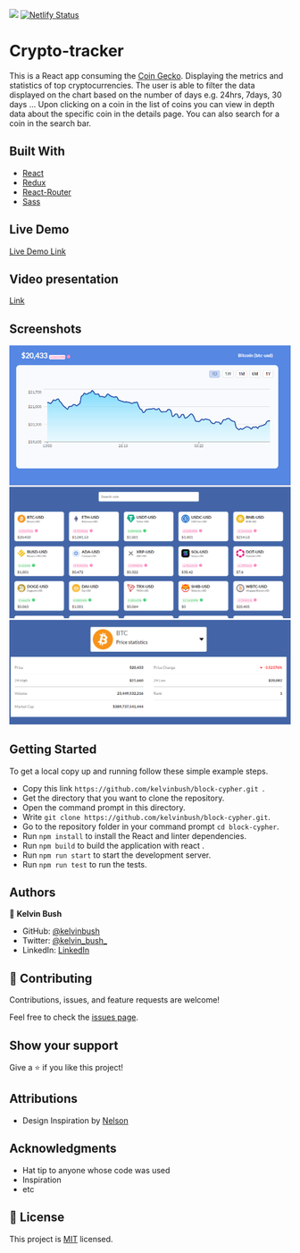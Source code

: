 ![](https://img.shields.io/badge/Microverse-blueviolet)
[![Netlify Status](https://api.netlify.com/api/v1/badges/14ab8586-1e4c-4dcf-9627-c5d106a9fd32/deploy-status)](https://app.netlify.com/sites/block-cypher/deploys)

# Crypto-tracker

 This is a React app consuming the [Coin Gecko](https://www.coingecko.com/en/api/documentation).
 Displaying the metrics and statistics of top cryptocurrencies.
 The user is able to filter the data displayed on the chart based on the number of days e.g. 24hrs, 7days, 30 days ...
 Upon clicking on a coin in the list of coins you can view in depth data about the specific coin in the details page.
 You can also search for a coin in the search bar.


## Built With

- [React](https://reactjs.org/)
- [Redux](https://redux.js.org/)
- [React-Router](https://reactrouter.com/)
- [Sass](https://sass-lang.com/)

## Live Demo

[Live Demo Link](https://block-cypher.netlify.app/)

## Video presentation
[Link](https://www.loom.com/share/4236f7074cc049068789d6eb6763a472)

## Screenshots
<img src="screenshots/img.png" alt="coin chart">
<img src="screenshots/img_1.png" alt="coin list">
<img src="screenshots/img_2.png" alt="coin stats">

## Getting Started
To get a local copy up and running follow these simple example steps.

- Copy this link `https://github.com/kelvinbush/block-cypher.git `.
- Get the directory that you want to clone the repository.
- Open the command prompt in this directory.
- Write `git clone https://github.com/kelvinbush/block-cypher.git`.
- Go to the repository folder in your command prompt `cd block-cypher`.
- Run `npm install` to install the React and linter dependencies.
- Run `npm build` to build the application with react .
- Run `npm run start` to start the development server.
- Run `npm run test` to run the tests.


## Authors

👤 **Kelvin Bush**

- GitHub: [@kelvinbush](https://github.com/kelvinbush)
- Twitter: [@kelvin_bush_](https://twitter.com/kelvin_bush_)
- LinkedIn: [LinkedIn](https://www.linkedin.com/in/kelvin-wachiye-04b469173/)

## 🤝 Contributing

Contributions, issues, and feature requests are welcome!

Feel free to check the [issues page](../../issues/).

## Show your support

Give a ⭐️ if you like this project!

## Attributions
- Design Inspiration by [Nelson](https://www.behance.net/gallery/31579789/Ballhead-App-(Free-PSDs))

## Acknowledgments

- Hat tip to anyone whose code was used
- Inspiration
- etc

## 📝 License

This project is [MIT](./MIT.md) licensed.
